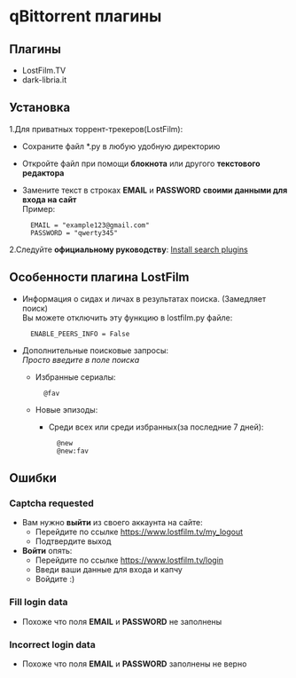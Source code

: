  # qBittorrent плагины

Плагины
-----------
* LostFilm.TV
* dark-libria.it

Установка
------------
1.Для приватных торрент-трекеров(LostFilm):
* Сохраните файл *.py в любую удобную директорию
* Откройте файл при помощи **блокнота** или другого **текстового редактора**
* Замените текст в строках **EMAIL** и **PASSWORD**  **своими данными для входа на сайт**<br>
Пример:

        EMAIL = "example123@gmail.com"
        PASSWORD = "qwerty345"

2.Следуйте **официальному руководству**: [Install search plugins](https://github.com/qbittorrent/search-plugins/wiki/Install-search-plugins)

Особенности плагина LostFilm
--------
* Информация о сидах и личах в результатах поиска. (Замедляет поиск)<br>
        Вы можете отключить эту функцию в lostfilm.py файле:

        ENABLE_PEERS_INFO = False

* Дополнительные поисковые запросы:<br>
*Просто введите в поле поиска*
    * Избранные сериалы:
        
            @fav

    * Новые эпизоды:
        * Среди всех или среди избранных(за последние 7 дней):
        
                @new
                @new:fav

Ошибки
------
### Captcha requested
* Вам нужно **выйти** из своего аккаунта на сайте:
    * Перейдите по ссылке https://www.lostfilm.tv/my_logout
    * Подтвердите выход
* **Войти** опять:
    * Перейдите по ссылке https://www.lostfilm.tv/login
    * Введи ваши данные для входа и капчу
    * Войдите :)

### Fill login data
* Похоже что поля **EMAIL** и **PASSWORD** не заполнены

### Incorrect login data
* Похоже что поля **EMAIL** и **PASSWORD** заполнены не верно
